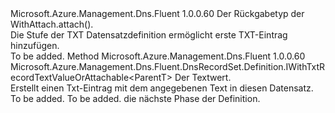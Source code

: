 <Type Name="IWithTxtRecordTextValue&lt;ParentT&gt;" FullName="Microsoft.Azure.Management.Dns.Fluent.DnsRecordSet.Definition.IWithTxtRecordTextValue&lt;ParentT&gt;">
  <TypeSignature Language="C#" Value="public interface IWithTxtRecordTextValue&lt;ParentT&gt;" />
  <TypeSignature Language="ILAsm" Value=".class public interface auto ansi abstract IWithTxtRecordTextValue`1&lt;ParentT&gt;" />
  <TypeSignature Language="DocId" Value="T:Microsoft.Azure.Management.Dns.Fluent.DnsRecordSet.Definition.IWithTxtRecordTextValue`1" />
  <TypeSignature Language="VB.NET" Value="Public Interface IWithTxtRecordTextValue(Of ParentT)" />
  <TypeSignature Language="F#" Value="type IWithTxtRecordTextValue&lt;'ParentT&gt; = interface" />
  <AssemblyInfo>
    <AssemblyName>Microsoft.Azure.Management.Dns.Fluent</AssemblyName>
    <AssemblyVersion>1.0.0.60</AssemblyVersion>
  </AssemblyInfo>
  <TypeParameters>
    <TypeParameter Name="ParentT" />
  </TypeParameters>
  <Interfaces />
  <Docs>
    <typeparam name="ParentT">Der Rückgabetyp der WithAttach.attach().</typeparam>
    <summary>
            Die Stufe der TXT Datensatzdefinition ermöglicht erste TXT-Eintrag hinzufügen.
            </summary>
    <remarks>To be added.</remarks>
  </Docs>
  <Members>
    <Member MemberName="WithText">
      <MemberSignature Language="C#" Value="public Microsoft.Azure.Management.Dns.Fluent.DnsRecordSet.Definition.IWithTxtRecordTextValueOrAttachable&lt;ParentT&gt; WithText (string text);" />
      <MemberSignature Language="ILAsm" Value=".method public hidebysig newslot virtual instance class Microsoft.Azure.Management.Dns.Fluent.DnsRecordSet.Definition.IWithTxtRecordTextValueOrAttachable`1&lt;!ParentT&gt; WithText(string text) cil managed" />
      <MemberSignature Language="DocId" Value="M:Microsoft.Azure.Management.Dns.Fluent.DnsRecordSet.Definition.IWithTxtRecordTextValue`1.WithText(System.String)" />
      <MemberSignature Language="VB.NET" Value="Public Function WithText (text As String) As IWithTxtRecordTextValueOrAttachable(Of ParentT)" />
      <MemberSignature Language="F#" Value="abstract member WithText : string -&gt; Microsoft.Azure.Management.Dns.Fluent.DnsRecordSet.Definition.IWithTxtRecordTextValueOrAttachable&lt;'ParentT&gt;" Usage="iWithTxtRecordTextValue.WithText text" />
      <MemberType>Method</MemberType>
      <AssemblyInfo>
        <AssemblyName>Microsoft.Azure.Management.Dns.Fluent</AssemblyName>
        <AssemblyVersion>1.0.0.60</AssemblyVersion>
      </AssemblyInfo>
      <ReturnValue>
        <ReturnType>Microsoft.Azure.Management.Dns.Fluent.DnsRecordSet.Definition.IWithTxtRecordTextValueOrAttachable&lt;ParentT&gt;</ReturnType>
      </ReturnValue>
      <Parameters>
        <Parameter Name="text" Type="System.String" />
      </Parameters>
      <Docs>
        <param name="text">Der Textwert.</param>
        <summary>
            Erstellt einen Txt-Eintrag mit dem angegebenen Text in diesen Datensatz.
            </summary>
        <returns>To be added.</returns>
        <remarks>To be added.</remarks>
        <return>die nächste Phase der Definition.</return>
      </Docs>
    </Member>
  </Members>
</Type>